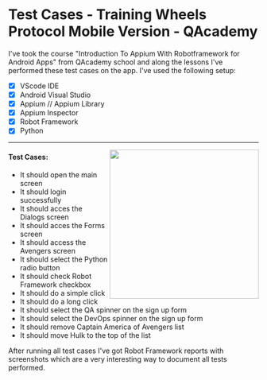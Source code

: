 # Test Cases - Training Wheels Protocol Mobile Version - QAcademy

I've took the course "Introduction To Appium With Robotframework for Android Apps" from QAcademy school and along the lessons I've performed these test cases on the app. I've used the following setup:


- [x] VScode IDE
- [x] Android Visual Studio
- [x] Appium // Appium Library
- [x] Appium Inspector
- [x] Robot Framework
- [x] Python

***

<img width="300px" align="right" src="https://i.ibb.co/kXCFyF7/Recorte-smartphone-with-test.gif">

#### Test Cases:

- It should open the main screen
- It should login successfully
- It should acces the Dialogs screen
- It should acces the Forms screen
- It should access the Avengers screen
- It should select the Python radio button
- It should check Robot Framework checkbox
- It should do a simple click
- It should do a long click
- It should select the QA spinner on the sign up form
- It should select the DevOps spinner on the sign up form
- It should remove Captain America of Avengers list
- It should move Hulk to the top of the list

After running all test cases I've got Robot Framework reports with screenshots which are a very interesting way to document all tests performed.
